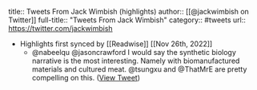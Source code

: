 title:: Tweets From Jack Wimbish (highlights)
author:: [[@jackwimbish on Twitter]]
full-title:: "Tweets From Jack Wimbish"
category:: #tweets
url:: https://twitter.com/jackwimbish

- Highlights first synced by [[Readwise]] [[Nov 26th, 2022]]
	- @nabeelqu @jasoncrawford I would say the synthetic biology narrative is the most interesting. Namely with biomanufactured materials and cultured meat. @tsungxu and @ThatMrE are pretty compelling on this. ([View Tweet](https://twitter.com/jackwimbish/status/1596302139659272192))